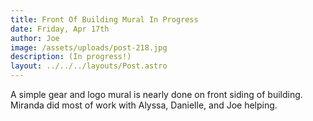 ```yaml
---
title: Front Of Building Mural In Progress
date: Friday, Apr 17th
author: Joe
image: /assets/uploads/post-218.jpg
description: (In progress!)
layout: ../../../layouts/Post.astro
---
```


A simple gear and logo mural is nearly done on front siding of building.  Miranda did most of work with Alyssa, Danielle, and Joe helping.
